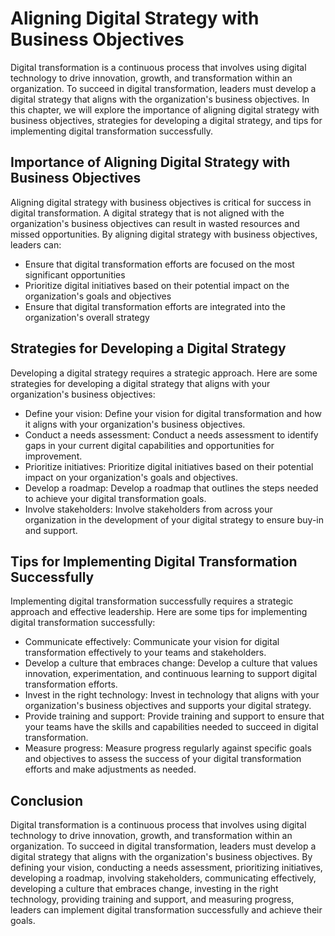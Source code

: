 Aligning Digital Strategy with Business Objectives
=============================================================================================

Digital transformation is a continuous process that involves using digital technology to drive innovation, growth, and transformation within an organization. To succeed in digital transformation, leaders must develop a digital strategy that aligns with the organization's business objectives. In this chapter, we will explore the importance of aligning digital strategy with business objectives, strategies for developing a digital strategy, and tips for implementing digital transformation successfully.

Importance of Aligning Digital Strategy with Business Objectives
----------------------------------------------------------------

Aligning digital strategy with business objectives is critical for success in digital transformation. A digital strategy that is not aligned with the organization's business objectives can result in wasted resources and missed opportunities. By aligning digital strategy with business objectives, leaders can:

* Ensure that digital transformation efforts are focused on the most significant opportunities
* Prioritize digital initiatives based on their potential impact on the organization's goals and objectives
* Ensure that digital transformation efforts are integrated into the organization's overall strategy

Strategies for Developing a Digital Strategy
--------------------------------------------

Developing a digital strategy requires a strategic approach. Here are some strategies for developing a digital strategy that aligns with your organization's business objectives:

* Define your vision: Define your vision for digital transformation and how it aligns with your organization's business objectives.
* Conduct a needs assessment: Conduct a needs assessment to identify gaps in your current digital capabilities and opportunities for improvement.
* Prioritize initiatives: Prioritize digital initiatives based on their potential impact on your organization's goals and objectives.
* Develop a roadmap: Develop a roadmap that outlines the steps needed to achieve your digital transformation goals.
* Involve stakeholders: Involve stakeholders from across your organization in the development of your digital strategy to ensure buy-in and support.

Tips for Implementing Digital Transformation Successfully
---------------------------------------------------------

Implementing digital transformation successfully requires a strategic approach and effective leadership. Here are some tips for implementing digital transformation successfully:

* Communicate effectively: Communicate your vision for digital transformation effectively to your teams and stakeholders.
* Develop a culture that embraces change: Develop a culture that values innovation, experimentation, and continuous learning to support digital transformation efforts.
* Invest in the right technology: Invest in technology that aligns with your organization's business objectives and supports your digital strategy.
* Provide training and support: Provide training and support to ensure that your teams have the skills and capabilities needed to succeed in digital transformation.
* Measure progress: Measure progress regularly against specific goals and objectives to assess the success of your digital transformation efforts and make adjustments as needed.

Conclusion
----------

Digital transformation is a continuous process that involves using digital technology to drive innovation, growth, and transformation within an organization. To succeed in digital transformation, leaders must develop a digital strategy that aligns with the organization's business objectives. By defining your vision, conducting a needs assessment, prioritizing initiatives, developing a roadmap, involving stakeholders, communicating effectively, developing a culture that embraces change, investing in the right technology, providing training and support, and measuring progress, leaders can implement digital transformation successfully and achieve their goals.
